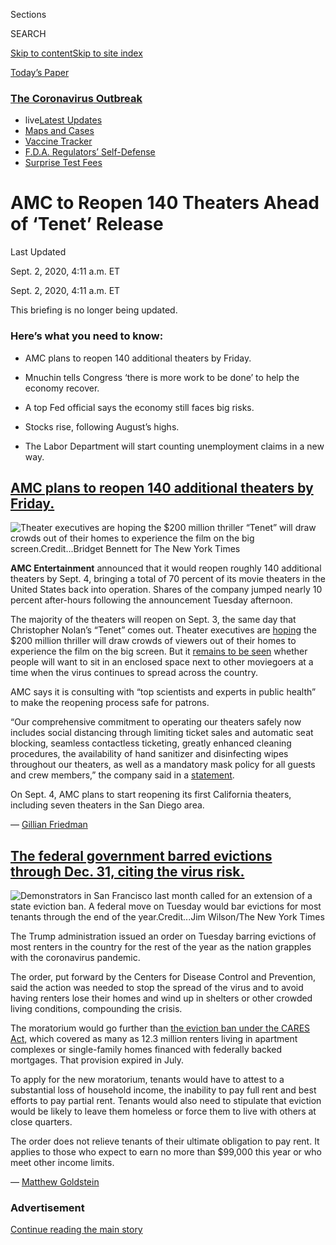 <div id="app">

<div>

<div>

<div>

<div class="NYTAppHideMasthead css-ri3gv3 e1suatyy0">

<div class="section css-ui9rw0 e1suatyy2">

<div class="css-eph4ug er09x8g0">

<div class="css-6n7j50">

</div>

<span class="css-1dv1kvn">Sections</span>

<div class="css-10488qs">

<span class="css-1dv1kvn">SEARCH</span>

</div>

[Skip to content](#site-content)[Skip to site
index](#site-index)

</div>

<div class="css-10698na e1huz5gh0">

</div>

</div>

<div id="masthead-bar-one" class="section hasLinks css-15hmgas e1csuq9d3">

<div class="css-uqyvli e1csuq9d0">

</div>

<div class="css-1uqjmks e1csuq9d1">

</div>

<div class="css-9e9ivx">

[](https://myaccount.nytimes3xbfgragh.onion/auth/login?response_type=cookie&client_id=vi)

</div>

<div class="css-1bvtpon e1csuq9d2">

[Today’s
Paper](https://www.nytimes3xbfgragh.onion/section/todayspaper)

</div>

</div>

</div>

</div>

<div data-aria-hidden="false">

<div id="site-content" data-role="main">

<div class="css-1ffjgkm">

<div class="css-l9svim">

### [<span class="css-pa1jbp"><span class="css-1rxm0ex">The Coronavirus</span><span class="css-1rxm0ex"> Outbreak</span></span>](https://www.nytimes3xbfgragh.onion/news-event/coronavirus?name=styln-coronavirus-markets&region=TOP_BANNER&block=storyline_menu_recirc&action=click&pgtype=LegacyCollection&impression_id=76266810-f4c3-11ea-b479-d1c19995febb&variant=undefined)

  - <span class="css-1qkutce"><span class="css-12clwdu">live</span>[Latest
    Updates](https://www.nytimes3xbfgragh.onion/2020/09/11/world/covid-19-coronavirus.html?name=styln-coronavirus-markets&region=TOP_BANNER&block=storyline_menu_recirc&action=click&pgtype=LegacyCollection&impression_id=76268f20-f4c3-11ea-b479-d1c19995febb&variant=undefined)</span>
  - <span class="css-1qkutce">[Maps and
    Cases](https://www.nytimes3xbfgragh.onion/interactive/2020/us/coronavirus-us-cases.html?name=styln-coronavirus-markets&region=TOP_BANNER&block=storyline_menu_recirc&action=click&pgtype=LegacyCollection&impression_id=76344ac0-f4c3-11ea-b479-d1c19995febb&variant=undefined)</span>
  - <span class="css-1qkutce">[Vaccine
    Tracker](https://www.nytimes3xbfgragh.onion/interactive/2020/science/coronavirus-vaccine-tracker.html?name=styln-coronavirus-markets&region=TOP_BANNER&block=storyline_menu_recirc&action=click&pgtype=LegacyCollection&impression_id=76344ac1-f4c3-11ea-b479-d1c19995febb&variant=undefined)</span>
  - <span class="css-1qkutce">[F.D.A. Regulators’
    Self-Defense](https://www.nytimes3xbfgragh.onion/2020/09/10/us/politics/fda-coronavirus-vaccine.html?name=styln-coronavirus-markets&region=TOP_BANNER&block=storyline_menu_recirc&action=click&pgtype=LegacyCollection&impression_id=763471d0-f4c3-11ea-b479-d1c19995febb&variant=undefined)</span>
  - <span class="css-1qkutce">[Surprise Test
    Fees](https://www.nytimes3xbfgragh.onion/2020/09/09/upshot/coronavirus-surprise-test-fees.html?name=styln-coronavirus-markets&region=TOP_BANNER&block=storyline_menu_recirc&action=click&pgtype=LegacyCollection&impression_id=763471d1-f4c3-11ea-b479-d1c19995febb&variant=undefined)</span>

</div>

</div>

<div class="css-15bl40j">

<div id="styln-push-signup-button" class="section interactive-content interactive-size-medium css-o2xxmf" data-id="100000007261224">

<div class="css-17ih8de interactive-body" data-sourceid="100000007261224">

</div>

</div>

</div>

<div class="css-ftdtgk">

<div class="css-1vkm6nb ehdk2mb0">

# AMC to Reopen 140 Theaters Ahead of ‘Tenet’ Release

</div>

<div class="live-blog-header-timestamp css-1c95nef">

<span>Last Updated <span class="css-1xu7vd"></span></span>

<div class="css-ki347z">

<span class="css-1656jku">Sept. 2, 2020, 4:11 a.m.
ET</span><span class="css-xwx5dt"></span>

</div>

<span class="css-1dv1kvn" data-aria-live="polite">Sept. 2, 2020, 4:11
a.m. ET</span>

</div>

This briefing is no longer being updated.

</div>

<div id="feed-top" class="css-7pw99z">

</div>

### Here’s what you need to know:

  - [](#amc-plans-to-reopen-140-additional-theaters-by-friday)
    
    <span>AMC plans to reopen 140 additional theaters by
    Friday.</span>

  - [](#mnuchin-tells-congress-there-is-more-work-to-be-done-to-help-the-economy-recover)
    
    <span>Mnuchin tells Congress ‘there is more work to be done’ to help
    the economy recover.</span>

  - [](#a-top-fed-official-says-the-economy-still-faces-big-risks)
    
    <span>A top Fed official says the economy still faces big
    risks.</span>

  - [](#stocks-rise-following-augusts-highs)
    
    <span>Stocks rise, following August’s
    highs.</span>

  - [](#the-labor-department-will-start-counting-unemployment-claims-in-a-new-way)
    
    <span>The Labor Department will start counting unemployment claims
    in a new
way.</span>

<div class="live-blog-post css-10d3q4a" data-test-id="live-blog-post" data-source-id="100000007319892">

<div id="amc-plans-to-reopen-140-additional-theaters-by-friday" class="css-608m5d">

</div>

<div class="live-blog-post-headline css-1yyl602">

## [AMC plans to reopen 140 additional theaters by Friday.](#amc-plans-to-reopen-140-additional-theaters-by-friday)

</div>

<div class="css-79elbk" data-testid="photoviewer-wrapper">

<div class="css-z3e15g" data-testid="photoviewer-wrapper-hidden">

</div>

<div class="css-1a48zt4 ehw59r15" data-testid="photoviewer-children">

![<span class="css-16f3y1r e13ogyst0" data-aria-hidden="true">Theater
executives are hoping the $200 million thriller “Tenet” will draw crowds
out of their homes to experience the film on the big
screen.</span><span class="css-cnj6d5 e1z0qqy90" itemprop="copyrightHolder"><span class="css-1ly73wi e1tej78p0">Credit...</span><span><span>Bridget
Bennett for The New York
Times</span></span></span>](https://static01.graylady3jvrrxbe.onion/images/2020/09/01/business/01markets-brf-amc/merlin_176273319_27b12dd5-1967-47b4-914c-9a8f5967d8ff-articleLarge.jpg?quality=75&auto=webp&disable=upscale)

</div>

</div>

**AMC Entertainment** announced that it would reopen roughly 140
additional theaters by Sept. 4, bringing a total of 70 percent of its
movie theaters in the United States back into operation. Shares of the
company jumped nearly 10 percent after-hours following the announcement
Tuesday afternoon.

The majority of the theaters will reopen on Sept. 3, the same day that
Christopher Nolan’s “Tenet” comes out. Theater executives are
[hoping](https://www.nytimes3xbfgragh.onion/2020/08/28/business/media/coronavirus-movie-theaters-new-mutants.html)
the $200 million thriller will draw crowds of viewers out of their homes
to experience the film on the big screen. But it [remains to be
seen](https://www.nytimes3xbfgragh.onion/2020/08/28/business/media/coronavirus-movie-theaters-new-mutants.html)
whether people will want to sit in an enclosed space next to other
moviegoers at a time when the virus continues to spread across the
country.

AMC says it is consulting with “top scientists and experts in public
health” to make the reopening process safe for patrons.

“Our comprehensive commitment to operating our theaters safely now
includes social distancing through limiting ticket sales and automatic
seat blocking, seamless contactless ticketing, greatly enhanced cleaning
procedures, the availability of hand sanitizer and disinfecting wipes
throughout our theaters, as well as a mandatory mask policy for all
guests and crew members,” the company said in a
[statement](http://investor.amctheatres.com/file/Index?KeyFile=405157778).

On Sept. 4, AMC plans to start reopening its first California theaters,
including seven theaters in the San Diego area.

<div class="css-j3uhc5">

— [<span class="css-1baulvz last-byline" itemprop="name">Gillian
Friedman</span>](http://nytimes3xbfgragh.onion/by/gillian-friedman)

</div>

</div>

<div class="live-blog-post css-10d3q4a" data-test-id="live-blog-post" data-source-id="100000007319824">

<div id="the-federal-government-barred-evictions-through-dec-31-citing-the-virus-risk" class="css-608m5d">

</div>

<div class="live-blog-post-headline css-1yyl602">

## [The federal government barred evictions through Dec. 31, citing the virus risk.](#the-federal-government-barred-evictions-through-dec-31-citing-the-virus-risk)

</div>

<div class="css-79elbk" data-testid="photoviewer-wrapper">

<div class="css-z3e15g" data-testid="photoviewer-wrapper-hidden">

</div>

<div class="css-1a48zt4 ehw59r15" data-testid="photoviewer-children">

![<span class="css-16f3y1r e13ogyst0" data-aria-hidden="true">Demonstrators
in San Francisco last month called for an extension of a state eviction
ban. A federal move on Tuesday would bar evictions for most tenants
through the end of the
year.</span><span class="css-cnj6d5 e1z0qqy90" itemprop="copyrightHolder"><span class="css-1ly73wi e1tej78p0">Credit...</span><span><span>Jim
Wilson/The New York
Times</span></span></span>](https://static01.graylady3jvrrxbe.onion/images/2020/09/01/business/01markets-brf-evictionssub/merlin_175674180_a4b1a363-91ff-4bc8-abb2-c5af8f2bbff9-articleLarge.jpg?quality=75&auto=webp&disable=upscale)

</div>

</div>

The Trump administration issued an order on Tuesday barring evictions of
most renters in the country for the rest of the year as the nation
grapples with the coronavirus pandemic.

The order, put forward by the Centers for Disease Control and
Prevention, said the action was needed to stop the spread of the virus
and to avoid having renters lose their homes and wind up in shelters or
other crowded living conditions, compounding the crisis.

The moratorium would go further than [the eviction ban under the CARES
Act,](https://www.nytimes3xbfgragh.onion/2020/07/23/business/evictions-moratorium-cares-act.html)
which covered as many as 12.3 million renters living in apartment
complexes or single-family homes financed with federally backed
mortgages. That provision expired in July.

To apply for the new moratorium, tenants would have to attest to a
substantial loss of household income, the inability to pay full rent and
best efforts to pay partial rent. Tenants would also need to stipulate
that eviction would be likely to leave them homeless or force them to
live with others at close quarters.

The order does not relieve tenants of their ultimate obligation to pay
rent. It applies to those who expect to earn no more than $99,000 this
year or who meet other income limits.

<div class="css-j3uhc5">

— [<span class="css-1baulvz last-byline" itemprop="name">Matthew
Goldstein</span>](https://www.nytimes3xbfgragh.onion/by/matthew-goldstein)

</div>

<div>

</div>

</div>

<div id="ad-0" class="css-1pmeh62">

<div class="css-142l3g4">

### Advertisement

[Continue reading the main
story](#after-dfp-ad-mid1)

<div id="dfp-ad-mid1" class="ad dfp-ad-mid1-wrapper" style="text-align:center;height:100%;display:block">

</div>

<div id="after-dfp-ad-mid1">

</div>

</div>

</div>

<div class="live-blog-post css-10d3q4a" data-test-id="live-blog-post" data-source-id="100000007318477">

<div id="mnuchin-tells-congress-there-is-more-work-to-be-done-to-help-the-economy-recover" class="css-608m5d">

</div>

<div class="live-blog-post-headline css-1yyl602">

## [Mnuchin tells Congress ‘there is more work to be done’ to help the economy recover.](#mnuchin-tells-congress-there-is-more-work-to-be-done-to-help-the-economy-recover)

</div>

![<span class="css-16f3y1r e13ogyst0">Treasury Secretary Steven Mnuchin
told House lawmakers that the economy was improving, but that there was
“more work to be done” to combat high
unemployment.</span><span class="css-cch8ym"><span class="css-1dv1kvn">Credit</span><span class="css-cnj6d5 e1z0qqy90" itemprop="copyrightHolder"><span class="css-1ly73wi e1tej78p0">Credit...</span><span>Pool
photo by Nicholas
Kamm</span></span></span>](https://static01.graylady3jvrrxbe.onion/images/2020/09/01/business/01DC-MNUCHIN-01/01DC-MNUCHIN-01-videoSixteenByNine3000.jpg)

Treasury Secretary Steven Mnuchin told a congressional committee on
Tuesday that the economy is recovering from the pandemic-induced
recession but said “there is more work to be done” and that he would
continue pushing for a “bipartisan agreement” on another round of
economic stimulus from Congress.

“While we continue to see signs of a strong economic recovery, we are
sensitive to the fact that there is more work to be done, and certain
areas of the economy require additional relief,” Mr. Mnuchin told the
Select Subcommittee on the Coronavirus Crisis.

Mr. Mnuchin suggested that lawmakers focus on a smaller, more targeted
package of relief, saying “we need support quickly and if we need to do
more we can come back.”

But while the Treasury secretary called on Congress to act, the chairman
of the select subcommittee, Representative James E. Clyburn, Democrat of
South Carolina, scolded Mr. Mnuchin for the administration’s handling of
the pandemic and the recession and said the White House needs to take
additional steps to help workers and businesses.

Mr. Clyburn challenged Mr. Mnuchin on President Trump’s claims that the
economy is “roaring back,” saying unemployment remains high and millions
are still out of work.

Deep divisions remain between the White House and congressional
Democrats and it is unclear whether another stimulus package might pass.
In a sign of those ongoing differences, Mr. Mnuchin said the next round
of stimulus should include “liability protection for universities,
schools, and businesses.”

That proved to be a [stumbling
point](https://www.nytimes3xbfgragh.onion/2020/08/05/us/politics/liability-shield-business-coronavirus.html)
the last time, with Mitch McConnell, the Senate majority leader,
insisting that any additional relief include protection against
virus-related lawsuits for companies and other institutions. Democrats,
along with unions and workers’ rights advocates, objected to the
proposal, saying it would result in negligent behavior on the part of
businesses and schools and lead to more coronavirus cases and more
deaths.

<div class="css-j3uhc5">

— [<span class="css-1baulvz last-byline" itemprop="name">Jim
Tankersley</span>](https://www.nytimes3xbfgragh.onion/by/jim-tankersley)

</div>

<div>

</div>

</div>

<div class="live-blog-post css-10d3q4a" data-test-id="live-blog-post" data-source-id="100000007318709">

<div id="a-top-fed-official-says-the-economy-still-faces-big-risks" class="css-608m5d">

</div>

<div class="live-blog-post-headline css-1yyl602">

## [A top Fed official says the economy still faces big risks.](#a-top-fed-official-says-the-economy-still-faces-big-risks)

</div>

<div class="css-79elbk" data-testid="photoviewer-wrapper">

<div class="css-z3e15g" data-testid="photoviewer-wrapper-hidden">

</div>

<div class="css-1a48zt4 ehw59r15" data-testid="photoviewer-children">

![<span class="css-16f3y1r e13ogyst0" data-aria-hidden="true">The
Federal Reserve governor Lael Brainard said that the U.S. economy
continued to face “considerable
uncertainty.”</span><span class="css-cnj6d5 e1z0qqy90" itemprop="copyrightHolder"><span class="css-1ly73wi e1tej78p0">Credit...</span><span><span>Eric
Baradat/Agence France-Presse — Getty
Images</span></span></span>](https://static01.graylady3jvrrxbe.onion/images/2020/09/01/business/01markets-brf-brainard/merlin_162129732_e45d6e23-8cfd-404e-b30b-e73c8d5cb621-articleLarge.jpg?quality=75&auto=webp&disable=upscale)

</div>

</div>

Lael Brainard, a Federal Reserve governor, said the U.S. economy
remained at risk as the coronavirus pandemic wears on — and support from
Congress and the White House was crucial to cushioning the blow.

“The economy continues to face considerable uncertainty associated with
the vagaries of the Covid-19 pandemic, and risks are tilted to the
downside,” Ms. Brainard said in remarks prepared for delivery at a
Brookings Institution event on Tuesday. “As was true in the first phase
of the crisis, fiscal support will remain essential to sustaining many
families and businesses.”

Her comments came as the future of another government support package
looked uncertain. Ms. Brainard, the last person on the Fed’s board in
Washington to have been picked for her job by the Obama administration,
said that monetary policy would also play a role as pandemic uncertainty
persisted, and that central bankers would need to pivot from stabilizing
markets to supporting economic growth in the coming months.

“It will be important to provide the requisite accommodation to achieve
maximum employment and average inflation of 2 percent over time,” she
said.

The Fed last week unveiled a [new long-run policy
statement](https://www.nytimes3xbfgragh.onion/2020/08/27/business/economy/federal-reserve-inflation-jerome-powell.html),
making critical updates to its strategy for achieving its goals of full
employment and stable inflation. Ms. Brainard said the tweaks, which
together lay the groundwork for long periods of very low interest rates,
will help to guide the central bank’s policies coming out of the
pandemic.

One key change — the Fed will now aim for 2 percent inflation on average
over time, instead of as a more or less absolute goal — will allow the
Fed to keep rates low even as prices climb slightly, she said.

“I would expect the Committee to accommodate rather than offset
inflationary pressures moderately above 2 percent, in a process of
opportunistic reflation,” she said.

<div class="css-j3uhc5">

— [<span class="css-1baulvz last-byline" itemprop="name">Jeanna
Smialek</span>](https://www.nytimes3xbfgragh.onion/by/jeanna-smialek)

</div>

<div>

</div>

</div>

<div class="live-blog-post css-10d3q4a" data-test-id="live-blog-post" data-source-id="100000007318286">

<div id="stocks-rise-following-augusts-highs" class="css-608m5d">

</div>

<div class="live-blog-post-headline css-1yyl602">

## [Stocks rise, following August’s highs.](#stocks-rise-following-augusts-highs)

</div>

<div style="max-width:100%;margin:0 auto">

<div class="css-17dprlf" data-id="100000004753769" data-slug="live-sp-markets-chart" style="max-width:600px">

</div>

</div>

  - **U.S. stocks fluctuated** in early trading Tuesday before turning
    positive. The S\&P 500 rose 0.75 percent, closing at another record
    high. The index ended August up about 7 percent for [its second-best
    month of the
    year](https://www.nytimes3xbfgragh.onion/live/2020/08/31/business/stock-market-today-coronavirus/the-sp-ended-its-run-of-gains-but-had-its-second-best-month-this-year).

  - **Zoom’s** stock [shot up 40
    percent](https://www.nytimes3xbfgragh.onion/live/2020/09/01/business/stock-market-today-coronavirus/zoom-shares-are-soaring)
    after the video conferencing company reported that its revenue had
    quadrupled in the most recent quarter.

  - **European stocks were lower** on Tuesday, after Germany, Europe’s
    largest economy, lowered its [economic growth forecast
    for 2021](https://www.nytimes3xbfgragh.onion/reuters/2020/09/01/world/europe/01reuters-health-coronavirus-germany-economy.html),
    though it revised upward its 2020 estimate.

  - Most Asian markets ended the day slightly higher, but Japan’s Nikkei
    was flat. Markets in China were [lifted by
    data](https://www.reuters.com/article/us-china-economy-pmi/chinas-august-export-orders-shake-off-covid-gloom-fuelling-factory-expansion-caixin-pmi-idUSKBN25S3A7)
    showing that the country’s factory activity last month **expanded at
    the fastest rate since 2011**, signaling a continued recovery from
    the economic damage wrought by the pandemic.

  - The U.S. dollar continued its decline, dropping to a two-year low,
    while the euro rose to just below $1.20 and China’s yuan also
    strengthened.

  - The **Dow Jones industrial average** introduced on Monday its
    [revamped lineup of
    stocks](https://www.nytimes3xbfgragh.onion/live/2020/08/31/business/stock-market-today-coronavirus/why-the-dow-revamped-its-lineup-of-stocks),
    with **Amgen**, **Salesforce.com** and **Honeywell** replacing
    **Exxon Mobil**, **Raytheon** and **Pfizer** in the 30-stock menu.
    The rejiggering came after **Apple’s** 4-for-1 stock split.

<div class="css-j3uhc5">

</div>

<div>

</div>

</div>

<div id="ad-1" class="css-1pmeh62">

<div class="css-142l3g4">

### Advertisement

[Continue reading the main
story](#after-dfp-ad-mid2)

<div id="dfp-ad-mid2" class="ad dfp-ad-mid2-wrapper" style="text-align:center;height:100%;display:block">

</div>

<div id="after-dfp-ad-mid2">

</div>

</div>

</div>

<div class="live-blog-post css-10d3q4a" data-test-id="live-blog-post" data-source-id="100000007318802">

<div id="the-labor-department-will-start-counting-unemployment-claims-in-a-new-way" class="css-608m5d">

</div>

<div class="live-blog-post-headline css-1yyl602">

## [The Labor Department will start counting unemployment claims in a new way.](#the-labor-department-will-start-counting-unemployment-claims-in-a-new-way)

</div>

<div class="css-79elbk" data-testid="photoviewer-wrapper">

<div class="css-z3e15g" data-testid="photoviewer-wrapper-hidden">

</div>

<div class="css-1a48zt4 ehw59r15" data-testid="photoviewer-children">

![<span class="css-16f3y1r e13ogyst0" data-aria-hidden="true">An event
for those filing jobless claims in Tulsa, Okla. The Labor Department is
changing the way it adjusts each week’s claims for seasonal
factors.</span><span class="css-cnj6d5 e1z0qqy90" itemprop="copyrightHolder"><span class="css-1ly73wi e1tej78p0">Credit...</span><span><span>Joseph
Rushmore for The New York
Times</span></span></span>](https://static01.graylady3jvrrxbe.onion/images/2020/09/01/business/01-markets-brf-jobless-adjustmen/merlin_174916647_7c65ab1c-2d78-486c-a04a-7946686b8b45-articleLarge.jpg?quality=75&auto=webp&disable=upscale)

</div>

</div>

Watch out: Weekly data on unemployment filings are about to get even
more confusing.

The Labor Department has
[announced](https://oui.doleta.gov/press/2020/082720.pdf) that it is
changing the way it adjusts jobless claims figures for seasonal
patterns. Economists say the change will make the data more accurate,
but it will also complicate comparisons over time.

The seasonal adjustment process is meant to account for regular,
predictable patterns in layoffs. Hundreds of thousands of seasonal
retail workers are let go after the holidays each year, for example.

The surge of layoffs during the pandemic, however, threw off seasonal
patterns and led the seasonal adjustment process to exaggerate
week-to-week changes.

Until now, seasonal adjustments have taken past patterns into account by
offsetting the total by the percentage by which claims ordinarily rose
or fell that week. The new methodology will base the adjustments on the
number of people who filed claims in a given week in prior years.

Heidi Shierholz, a former chief economist for the Labor Department under
President Barack Obama and now a senior economist at the left-leaning
Economic Policy Institute, said the change in methodology should make
the seasonally adjusted numbers more accurate.

The Labor Department does not plan to revise its estimates for previous
weeks, however. That means that the next set of numbers, which will be
released on Thursday, will not be directly comparable to earlier data.
The report will almost certainly show a big drop in seasonally adjusted
claims, but that will reflect the change in methodology, not a
real-world decline in layoffs.

As a result, in our coverage, The Times plans to emphasize unadjusted
figures, which will not be affected by the change in methodology and are
comparable over time. We will continue to use the unadjusted figures at
least until weekly claims fall to a level where normal seasonal patterns
become relevant
again.

<div style="max-width:100%;margin:0 auto">

<div class="css-17dprlf" data-id="100000007318937" data-slug="virus-adjustment" style="max-width:600px">

</div>

</div>

None of this will change the big picture. Both adjusted and unadjusted
data showed a huge spike in unemployment filings beginning in March, and
a much more gradual decline since then. Both show progress stalling in
recent weeks.

“The broad brush strokes are the same no matter what numbers you use
here,” Ms. Shierholz said.

<div class="css-j3uhc5">

— [<span class="css-1baulvz last-byline" itemprop="name">Ben
Casselman</span>](https://www.nytimes3xbfgragh.onion/by/ben-casselman)

</div>

</div>

<div class="live-blog-post css-10d3q4a" data-test-id="live-blog-post" data-source-id="100000007318890">

<div id="the-white-house-will-delay-payroll-tax-collection-for-more-than-a-million-federal-workers" class="css-608m5d">

</div>

<div class="live-blog-post-headline css-1yyl602">

## [The White House will delay payroll tax collection for more than a million federal workers.](#the-white-house-will-delay-payroll-tax-collection-for-more-than-a-million-federal-workers)

</div>

<div class="css-79elbk" data-testid="photoviewer-wrapper">

<div class="css-z3e15g" data-testid="photoviewer-wrapper-hidden">

</div>

<div class="css-1a48zt4 ehw59r15" data-testid="photoviewer-children">

![<span class="css-16f3y1r e13ogyst0" data-aria-hidden="true">Last week,
the Treasury Department issued guidance that gives employers the ability
to suspend payroll tax deductions from Sept. 1 through Dec.
31.</span><span class="css-cnj6d5 e1z0qqy90" itemprop="copyrightHolder"><span class="css-1ly73wi e1tej78p0">Credit...</span><span><span>Erin
Schaff/The New York
Times</span></span></span>](https://static01.graylady3jvrrxbe.onion/images/2020/09/01/business/01markets-brf-omb/merlin_170583768_790ed45a-3e19-41b7-aaf5-8b70e22437dc-articleLarge.jpg?quality=75&auto=webp&disable=upscale)

</div>

</div>

The Trump administration plans to delay the collection of payroll taxes
for more than one million federal workers through the end of the year, a
move that could result in a sharp reduction in pay in the early months
of 2021.

The plan, which stems from an executive order issued by President Trump
in August, would force some federal employees into a complicated
deferral of tax liability that [few private-sector workers are likely to
face](https://www.nytimes3xbfgragh.onion/2020/08/27/us/politics/trump-payroll-tax-coronavirus.html).
Many companies and business groups have said they don’t plan to suspend
the collection of payroll taxes, which is voluntary, calling it
unnecessary and overly complex.

Mr. Trump’s executive order aims to boost the economy by delaying the
collection of the tax workers pay to help fund Social Security. But
because Mr. Trump does not have the authority to eliminate the tax
without the consent of Congress, workers will still owe that money next
year. Mr. Trump has promised to sign a bill that would eliminate the
taxes owed but Congress has shown little appetite for such legislation,
in part because the money is used to fund entitlement programs that are
already facing future insolvency.

Last week, the Treasury Department [issued
guidance](https://www.irs.gov/pub/irs-drop/n-20-65.pdf) to implement the
delay, which affects workers earning less than $104,000 per year. That
guidance effectively gives employers the ability to suspend payroll tax
collections from Sept. 1 through Dec. 31. If no additional measures are
passed by Congress, those deferred taxes would be due in the first
quarter of 2021. As a result, employees would see larger-than-normal
paychecks for the end of this year, and smaller paychecks at the start
of next year.

Few companies have indicated they would participate in the deferral, but
a spokeswoman for the Office of Management and Budget said on Tuesday in
an email that the White House was moving to implement the guidance for
its employees.

While the federal government is the nation’s largest employer, the move
by itself will not provide much of a boost to economic growth. The
Committee for a Responsible Federal Budget estimates that the overall
tax deferral for eligible workers through year’s end would add up to
about $5 billion over four months.

<div class="css-j3uhc5">

— [<span class="css-1baulvz last-byline" itemprop="name">Jim
Tankersley</span>](https://www.nytimes3xbfgragh.onion/by/jim-tankersley)

</div>

</div>

<div class="live-blog-post css-10d3q4a" data-test-id="live-blog-post" data-source-id="100000007317392">

<div id="extra-unemployment-pay-deters-few-from-seeking-work-a-survey-finds" class="css-608m5d">

</div>

<div class="live-blog-post-headline css-1yyl602">

## [Extra unemployment pay deters few from seeking work, a survey finds.](#extra-unemployment-pay-deters-few-from-seeking-work-a-survey-finds)

</div>

<div class="css-79elbk" data-testid="photoviewer-wrapper">

<div class="css-z3e15g" data-testid="photoviewer-wrapper-hidden">

</div>

<div class="css-1a48zt4 ehw59r15" data-testid="photoviewer-children">

![<span class="css-16f3y1r e13ogyst0" data-aria-hidden="true">Outdoor
dining in Manhattan. A survey found that a federal supplement to
unemployment benefits in varying amounts would not dissuade most people
out of work from seeking
jobs.</span><span class="css-cnj6d5 e1z0qqy90" itemprop="copyrightHolder"><span class="css-1ly73wi e1tej78p0">Credit...</span><span><span>Hiroko
Masuike/The New York
Times</span></span></span>](https://static01.graylady3jvrrxbe.onion/images/2020/09/01/business/01markets-brf-gallup-benefit/merlin_174644919_3946835c-62e1-4fa6-a8a3-4591fe325036-articleLarge.jpg?quality=75&auto=webp&disable=upscale)

</div>

</div>

Most unemployed Americans would go back to work if given the
opportunity, even if the government made jobless benefits more generous,
according to a new survey.

[The Gallup
survey](https://news.gallup.com/poll/318452/broad-bipartisan-support-additional-stimulus.aspx)
was conducted in early August, days after the [expiration of the $600 a
week](https://www.nytimes3xbfgragh.onion/2020/07/29/business/economy/unemployment-benefits-coronavirus.html)
in extra benefits that the federal government had been paying out to
jobless workers during the pandemic. More than 400 respondents who were
receiving unemployment benefits were asked whether they would return to
their previous jobs if the payments were reinstated at a lower level.
More than 80 percent said they were “very likely” or “somewhat likely”
to go back to work.

The amount of money offered made little difference to people’s
decisions. About a third of the respondents were asked about a
prospective $150 weekly add-on to their unemployment benefits. Another
third were asked about $300, and the remaining third were asked about
$450. The responses looked almost identical across the three groups.

Sonal Desai, chief investment officer of Franklin Templeton Fixed
Income, a partner with Gallup on the survey, said the results might look
surprising at first. But jobless Americans have good reason to prefer
going back to work. The expiration of the earlier $600 supplement was a
potent reminder that benefits are temporary. And with the unemployment
rate still above 10 percent, there is lots of competition for available
jobs.

“You’ve got literally millions of people who have been sidelined, so
especially if you’re in the restaurant or hospitality business, you
would be worried that if you didn’t go back that someone else would take
your job,” Ms. Desai said.

[Other recent
research](https://news.yale.edu/2020/07/27/yale-study-finds-expanded-jobless-benefits-did-not-reduce-employment)
has also found that the extra jobless benefits did not discourage people
from returning to work in significant numbers. And recent economic data
does not suggest that jobless Americans have rushed back to work since
the $600 benefit expired.

<div class="css-j3uhc5">

— [<span class="css-1baulvz last-byline" itemprop="name">Ben
Casselman</span>](https://www.nytimes3xbfgragh.onion/by/ben-casselman)

</div>

</div>

<div id="ad-2" class="css-1pmeh62">

<div class="css-142l3g4">

### Advertisement

[Continue reading the main
story](#after-dfp-ad-mid3)

<div id="dfp-ad-mid3" class="ad dfp-ad-mid3-wrapper" style="text-align:center;height:100%;display:block">

</div>

<div id="after-dfp-ad-mid3">

</div>

</div>

</div>

<div class="live-blog-post css-10d3q4a" data-test-id="live-blog-post" data-source-id="100000007317390">

<div id="a-new-round-of-stimulus-checks-americans-say-yes" class="css-608m5d">

</div>

<div class="live-blog-post-headline css-1yyl602">

## [A new round of stimulus checks? Americans say yes.](#a-new-round-of-stimulus-checks-americans-say-yes)

</div>

<div class="css-79elbk" data-testid="photoviewer-wrapper">

<div class="css-z3e15g" data-testid="photoviewer-wrapper-hidden">

</div>

<div class="css-1a48zt4 ehw59r15" data-testid="photoviewer-children">

![<span class="css-16f3y1r e13ogyst0" data-aria-hidden="true">With the
economy still buffeted by the coronavirus pandemic, support for another
round of relief payments to households crosses party lines, a survey
found.</span><span class="css-cnj6d5 e1z0qqy90" itemprop="copyrightHolder"><span class="css-1ly73wi e1tej78p0">Credit...</span><span><span>Hiroko
Masuike/The New York
Times</span></span></span>](https://static01.graylady3jvrrxbe.onion/images/2020/09/01/business/01markets-brf-gallup-stimulus-sub/merlin_174645003_0b941ef2-5364-4c6e-8598-3b37c07781ac-articleLarge.jpg?quality=75&auto=webp&disable=upscale)

</div>

</div>

Democrats and Republicans don’t agree on much these days. But they agree
on this: They would like the government to send them money.

According to a [survey of 5,000
adults](https://news.gallup.com/poll/318452/broad-bipartisan-support-additional-stimulus.aspx)
conducted in early August by Gallup and Franklin Templeton, the
investment firm, 70 percent of Americans believe the federal government
should send a second round of direct cash payments.About 82 percent of
Democrats and 64 percent of Republicans supported such a move.

The partisan divide over the size of a potential stimulus payment was
even smaller. Among those who support another round of checks, about
two-thirds across all partisan groups said the payments should be $900
or more, the largest option offered in the survey.

“At this point, with unemployment still quite high, it’s obvious that
there’s not going to be an immediate recovery, so there’s still a lot of
interest among both parties in continuing some form of relief,” said
Jonathan Rothwell, principal economist for Gallup.

The earlier payments, which [sent $1,200 per
adult](https://www.nytimes3xbfgragh.onion/article/where-is-my-stimulus-payment.html)
and $500 per child to most American households, were among the most
popular components of the CARES Act, the emergency spending package
passed in March.

But prospects for further payments are uncertain. House Democrats in May
[passed a
bill](https://www.nytimes3xbfgragh.onion/2020/05/15/us/politics/house-simulus-vote.html)
that included another round of $1,200 checks, but Senate Republicans
have refused to take up the measure and are divided over an alternative.

<div class="css-j3uhc5">

— [<span class="css-1baulvz last-byline" itemprop="name">Ben
Casselman</span>](https://www.nytimes3xbfgragh.onion/by/ben-casselman)

</div>

</div>

<div class="live-blog-post css-10d3q4a" data-test-id="live-blog-post" data-source-id="100000007318419">

<div id="jc-penney-has-10-days-to-avoid-liquidation" class="css-608m5d">

</div>

<div class="live-blog-post-headline css-1yyl602">

## [J.C. Penney has 10 days to avoid liquidation.](#jc-penney-has-10-days-to-avoid-liquidation)

</div>

<div class="css-79elbk" data-testid="photoviewer-wrapper">

<div class="css-z3e15g" data-testid="photoviewer-wrapper-hidden">

</div>

<div class="css-1a48zt4 ehw59r15" data-testid="photoviewer-children">

![<span class="css-cnj6d5 e1z0qqy90" itemprop="copyrightHolder"><span class="css-1ly73wi e1tej78p0">Credit...</span><span><span>Chang
W. Lee/The New York
Times</span></span></span>](https://static01.graylady3jvrrxbe.onion/images/2020/09/01/business/01markets-brf-jcpenney/merlin_172533198_d9a5617d-2b18-46d7-9f63-8ee7745958a2-articleLarge.jpg?quality=75&auto=webp&disable=upscale)

</div>

</div>

**J.C. Penney**’s advisers [warned a bankruptcy
judge](https://www.nytimes3xbfgragh.onion/live/2020/08/31/business/stock-market-today-coronavirus/jc-penney-hits-stalemate-in-buyer-talks)
in Texas on Monday that talks with buyers have hit a stalemate. The
retailer now has until Sept. 10 to make a deal with a buyer, sell to its
creditors or liquidate, [today’s DealBook newsletter
explains](https://www.nytimes3xbfgragh.onion/2020/09/01/business/dealbook/tiktok-trump-china-cold-war.html).

The department store operator’s survival hinges on a plan to carve out
some of its best properties into a real estate investment trust, or
REIT, and sell its retail business to a buyer that would keep stores
open. Its lenders have steered the process since it filed for bankruptcy
in May.

It thought it had found salvation in **Brookfield Property Partners**
and **Simon Property Group**, after **Hudson’s Bay Group** and
**Sycamore Partners** dropped out of the running. Brookfield and Simon
both own malls with J.C. Penney stores as tenants, so a liquidation
would hurt them. Still, the consortium of mall owners and J.C. Penney’s
creditors have butted heads. Key sticking points include valuation and
who has the right to redevelop mall space: Brookfield and Simon or the
creditors. If creditors lose that right, any REIT would have less value.

Talks have been dragging for weeks**.** The bankruptcy judge overseeing
the case told both sides that they were trying the court’s patience. The
rebuke wasn’t enough: J.C. Penney’s lawyer, **Kirkland & Ellis**’s
bankruptcy guru Josh Sussberg, told the court yesterday that the
discussions with potential buyers had stalled, and the company would
instead focus on a bid by lenders. It is unclear, though, whether the
hedge funds that own J.C. Penney’s debt want to take over an ailing
retail business during a pandemic.

Also of note: Mr. Sussberg said in the hearing that the retailer would
shut even more stores.

At risk are some 70,000 jobs. A liquidation would also likely bring bad
publicity for the hedge funds that have funded J.C. Penney’s bankruptcy.
(Mr. Sussberg made sure to list the funds’ names, which included **H/2
Capital**, at an earlier hearing.) It would also be costly for
Brookfield and Simon, but they may simply decide to take the hit and
adjust to a new world in which malls are reborn [as distribution
centers](https://www.wsj.com/articles/amazon-and-giant-mall-operator-look-at-turning-sears-j-c-penney-stores-into-fulfillment-centers-11596992863).

<div class="css-1q1hscp">

<div class="css-1xk4eoy">

<div id="DK">

</div>

</div>

</div>

<div class="css-j3uhc5">

— <span class="css-1baulvz last-byline" itemprop="name">Lauren
Hirsch</span>

</div>

</div>

<div class="live-blog-post css-10d3q4a" data-test-id="live-blog-post" data-source-id="100000007318465">

<div id="zoom-shares-are-soaring" class="css-608m5d">

</div>

<div class="live-blog-post-headline css-1yyl602">

## [Zoom shares are soaring.](#zoom-shares-are-soaring)

</div>

If you like charts that go up and to the right, there is a lot to like
in recent market moves, notes [today’s DealBook
newsletter](https://www.nytimes3xbfgragh.onion/2020/09/01/business/dealbook/tiktok-trump-china-cold-war.html).

**Zoom**’s **** [latest quarterly
earnings](https://www.nytimes3xbfgragh.onion/live/2020/08/31/business/stock-market-today-coronavirus#zooms-profit-jumped-3276-percent-in-the-2nd-quarter)
beat already high expectations — and raised them further. The
videoconferencing company reported yesterday that revenue more than
quadrupled in its most recent quarter, while profit was 30 times higher
than a year ago. At the close on Tuesday, Zoom’s shares were up more
than 40 percent, [adding billions to the net
worth](https://www.bloomberg.com/news/articles/2020-09-01/zoom-s-record-quarter-adds-4-2-billion-to-ceo-yuan-s-fortune?sref=0w5HLLb3)
of its chief executive, Eric
Yuan.

<div style="max-width:100%;margin:0 auto">

<div class="css-17dprlf" data-id="100000007318556" data-slug="01markets-zoomsept" style="max-width:600px">

</div>

</div>

**Tesla**’s stock is also soaring. Monday’s five-for-one stock split had
no effect on the company’s valuation, but the electric carmaker’s shares
gained more than 12 percent on the day. Before the market opened on
Tuesday, the company [announced](https://ir.tesla.com/node/21016/html)
that it will raise up to $5 billion by selling new shares “from time to
time.” Now seems like a good time to take advantage of the run-up in its
stock price, which has made Tesla the [seventh-largest listed
company](https://www.marketwatch.com/story/tesla-passes-visa-to-become-seventh-largest-us-company-by-market-cap-2020-08-31)
in the U.S. and Elon Musk, its chief executive, the world’s
third-richest man ([ahead of Mark
Zuckerberg](https://www.bloomberg.com/news/articles/2020-08-31/elon-musk-is-now-richer-than-mark-zuckerberg-on-tesla-surge?sref=0w5HLLb3)
and closing in on Bill Gates).

Its shares were down nearly 5 percent on Tuesday, but have risen by more
than 400 percent so far this
year.

<div style="max-width:100%;margin:0 auto">

<div class="css-17dprlf" data-id="100000007318459" data-slug="01markets-tesla" style="max-width:600px">

</div>

</div>

<div class="css-j3uhc5">

— [<span class="css-1baulvz last-byline" itemprop="name">Jason
Karaian</span>](https://www.nytimes3xbfgragh.onion/by/jason-karaian)

</div>

</div>

<div id="ad-3" class="css-1pmeh62">

<div class="css-142l3g4">

### Advertisement

[Continue reading the main
story](#after-dfp-ad-mid4)

<div id="dfp-ad-mid4" class="ad dfp-ad-mid4-wrapper" style="text-align:center;height:100%;display:block">

</div>

<div id="after-dfp-ad-mid4">

</div>

</div>

</div>

<div class="live-blog-post css-10d3q4a" data-test-id="live-blog-post" data-source-id="100000007318508">

<div id="52-former-mcdonalds-franchisees-sue-the-fast-food-chain-for-racial-discrimination" class="css-608m5d">

</div>

<div class="live-blog-post-headline css-1yyl602">

## [52 former McDonald’s franchisees sue the fast-food chain for racial discrimination.](#52-former-mcdonalds-franchisees-sue-the-fast-food-chain-for-racial-discrimination)

</div>

<div class="css-79elbk" data-testid="photoviewer-wrapper">

<div class="css-z3e15g" data-testid="photoviewer-wrapper-hidden">

</div>

<div class="css-1a48zt4 ehw59r15" data-testid="photoviewer-children">

![<span class="css-16f3y1r e13ogyst0" data-aria-hidden="true">The
plaintiffs said in a lawsuit that McDonald’s had impeded the efforts of
Black franchisees to acquire additional
stores.</span><span class="css-cnj6d5 e1z0qqy90" itemprop="copyrightHolder"><span class="css-1ly73wi e1tej78p0">Credit...</span><span><span>Leah
Frances for The New York
Times</span></span></span>](https://static01.graylady3jvrrxbe.onion/images/2020/09/01/business/01-markets-brf-mcdonalds/01-markets-brf-mcdonalds-articleLarge.jpg?quality=75&auto=webp&disable=upscale)

</div>

</div>

Dozens of former McDonald’s franchisees are suing the company for racial
discrimination, saying that the fast food giant placed Black-owned
franchises in subpar locations with higher operating and insurance costs
and less opportunity for profit than locations owned by white
franchisees.

“Revenue at McDonald’s is determined by one thing and one thing only,
and that’s location,” said James Ferraro, attorney for the plaintiffs,
in an interview. “When you want a Big Mac, you go to the nearest
McDonald’s location.”

In the lawsuit, which was filed Tuesday in a federal court in Illinois,
the 52 plaintiffs claimed that McDonald’s had impeded the efforts of
Black franchisees to acquire additional stores and pushed Black
franchisees out of the system by refusing to offer the same support,
including rent relief, offered to white franchisees experiencing
financial hardship.

The lawsuit said the plaintiffs’ average annual revenue, at $2 million,
was at least $700,000 less than the company’s national franchisee
average between 2011 and 2016. Last year, national average sales for its
franchisees was $2.9 million, according to the suit.

McDonald’s denied the racial discrimination allegations, saying that
while the company might recommend locations, the franchisees themselves
ultimately chose the location they wished to purchase.

“We are confident that the facts will show how committed we are to the
diversity and equal opportunity of the McDonald’s system, including
across our franchisees, suppliers and employees,” the company said in a
statement.

<div class="css-j3uhc5">

— [<span class="css-1baulvz last-byline" itemprop="name">Gillian
Friedman</span>](http://nytimes3xbfgragh.onion/by/gillian-friedman)

</div>

</div>

<div class="live-blog-post css-10d3q4a" data-test-id="live-blog-post" data-source-id="100000007317397">

<div id="the-latest-old-navy-to-give-workers-a-paid-day-for-election-day" class="css-608m5d">

</div>

<div class="live-blog-post-headline css-1yyl602">

## [The latest: Old Navy to give workers a paid day for Election Day.](#the-latest-old-navy-to-give-workers-a-paid-day-for-election-day)

</div>

  - **Old Navy**, one of the largest U.S. apparel chains, said that it
    would give its employees a day of pay for serving as poll workers on
    Election Day this year, whether or not they are scheduled to work in
    stores on Nov. 3. The compensation will add to payment from their
    county’s election commissioner. The chain said in a release that it
    wanted to engage its field employees in the democratic process,
    especially given that about 64 percent are between the ages of 18
    and 29. Retail is the second-biggest private employer in the U.S.
    after health care, and a series of chains have recently started
    announcing days off and other initiatives to encourage voter turnout
    this year in a tight presidential race.

  - **General Motors** said on Tuesday that it would stop making
    ventilators after delivering 30,000 of them to the federal
    government. The company’s partner, **Ventec Life Systems**, will
    take control of an assembly line at a G.M. electronics plant in
    Kokomo, Ind. The automaker started building the assembly line in
    March to meet surging demand for ventilators in the early days of
    the coronavirus pandemic. Ventec will continue making ventilators in
    Kokomo and at its own plant in Bothell, Wash.

  - **Walmart** is [rolling out a membership
    service](https://www.nytimes3xbfgragh.onion/2020/09/01/business/walmart-plus-membership.html)
    that will give customers free shipping on tens of thousands of
    items, including produce and groceries. The service, Walmart+, will
    cost $98 a year. That is lower than the $119 charged for **Amazon
    Prime**, which has set the bar for e-commerce membership services,
    but Walmart+ will require an order of at least $35 to qualify for
    the free shipping, while Prime does not have a minimum. Walmart said
    many of the 160,000 items that would qualify for the free shipping
    would be delivered directly from its stores to customers’ homes.

  - On Sunday, **United Airlines** said it was [permanently dropping
    change
    fees](https://www.nytimes3xbfgragh.onion/live/2020/08/31/business/stock-market-today-coronavirus#delta-and-american-follow-united-in-permanently-dropping-some-change-fees)
    for most customers flying domestically. **American Airlines** and
    **Delta Air Lines** followed suit a day later. The changes,
    effective immediately, apply to all standard economy and premium
    seats, but not to any of the airlines’ low-price basic economy
    seats, which come with additional
restrictions.

<div class="css-j3uhc5">

</div>

</div>

<div>

</div>

<div class="live-blog-post css-10d3q4a" data-test-id="live-blog-post" data-source-id="100000007318393">

<div id="europes-unemployment-rate-climbs-even-as-furlough-benefits-are-extended" class="css-608m5d">

</div>

<div class="live-blog-post-headline css-1yyl602">

## [Europe’s unemployment rate climbs even as furlough benefits are extended.](#europes-unemployment-rate-climbs-even-as-furlough-benefits-are-extended)

</div>

<div class="css-79elbk" data-testid="photoviewer-wrapper">

<div class="css-z3e15g" data-testid="photoviewer-wrapper-hidden">

</div>

<div class="css-1a48zt4 ehw59r15" data-testid="photoviewer-children">

![<span class="css-16f3y1r e13ogyst0" data-aria-hidden="true">Several
countries, including France and Germany, have said recently that they
would extend some of their wage-protection
benefits.</span><span class="css-cnj6d5 e1z0qqy90" itemprop="copyrightHolder"><span class="css-1ly73wi e1tej78p0">Credit...</span><span><span>Dmitry
Kostyukov for The New York
Times</span></span></span>](https://static01.graylady3jvrrxbe.onion/images/2020/09/01/business/01-markets-brf-eurozone/01-markets-brf-eurozone-articleLarge.jpg?quality=75&auto=webp&disable=upscale)

</div>

</div>

The eurozone’s [unemployment
rate](https://ec.europa.eu/eurostat/documents/2995521/10568643/3-01092020-BP-EN.pdf/39668e66-2fd4-4ec0-9fd4-4d7c99306c98)
rose slightly in July to 7.9 percent, up from 7.2 percent in March,
which was the lowest on record, according to data published on Tuesday.

Though [government
programs](https://www.nytimes3xbfgragh.onion/2020/08/24/business/europe-economy-layoffs.html)
protected the jobs of a substantial portion of Europe’s work force
during the height of the pandemic, unemployment is still rising. In
July, 12.8 million people were unemployed, 500,000 more than a year ago.
Several countries, including
[France](https://www.bloomberg.com/news/articles/2020-06-24/france-outlines-new-virus-furloughs-that-could-run-for-two-years#:~:text=The%20new%20program%20emulates%20the,jobs%20during%20the%20pandemic%20lockdown.&text=If%20unions%20and%20business%20agree,at%20the%20Elysee%20Palace%20said.)
and
[Germany](https://www.nytimes3xbfgragh.onion/live/2020/08/26/business/stock-market-updates-coronavirus#germany-extends-worker-benefits-as-it-prepares-for-a-long-recovery),
have said recently that they would extend some of the wage-protection
benefits as large employers[continued to announce the
layoffs](https://www.nytimes3xbfgragh.onion/2020/08/24/business/europe-economy-layoffs.html)
of thousands of workers.

The widespread use of furlough programs might also conceal [the true
impact](https://www.nytimes3xbfgragh.onion/2020/08/13/business/europe-precarious-workers.html)
of the pandemic on Europe’s labor market in the official data, which
only records people who are unemployed and currently looking for new
work.

The gradual increase in unemployment is difficult to interpret, said
Claus Vistesen, an economist at Pantheon Macroeconomics, in a note. “It
is just as likely that unemployment rose because people returned to the
labor market — and were classified as job seekers — as it is that
previously employed or furloughed workers have lost their job,” Mr.
Vistesen said.

What can be seen is that unemployment is higher for young people and
women. The eurozone unemployment rate for those under 25 was 17.3
percent, the highest since early 2018. For women, the unemployment rate
rose to 8.3 percent in July, from 8 percent the previous month. For men,
the rate rose to 7.6 percent, from 7.5 percent in June.

Of the countries that have reported so far, Spain, which is grappling
with [a resurgence in coronavirus
cases](https://www.nytimes3xbfgragh.onion/2020/08/31/world/europe/coronavirus-covid-spain-second-wave.html),
had the highest unemployment rate of 15.8 percent.

Separate data showed the annual rate of [inflation turned
negative](https://ec.europa.eu/eurostat/documents/2995521/10545459/2-01092020-AP-EN.pdf/7c0db6bb-3974-ce20-a7f0-6281743d0d7c)
in the eurozone — those nations that use the euro as their currency —
for the first time since 2016.

<div class="css-j3uhc5">

— [<span class="css-1baulvz last-byline" itemprop="name">Eshe
Nelson</span>](https://www.nytimes3xbfgragh.onion/by/eshe-nelson)

</div>

</div>

<div class="live-blog-post css-10d3q4a" data-test-id="live-blog-post" data-source-id="100000007317932">

<div id="forty-one-states-have-been-approved-for-the-extra-unemployment-benefit" class="css-608m5d">

</div>

<div class="live-blog-post-headline css-1yyl602">

## [Forty-one states have been approved for the extra unemployment benefit.](#forty-one-states-have-been-approved-for-the-extra-unemployment-benefit)

</div>

<div class="css-79elbk" data-testid="photoviewer-wrapper">

<div class="css-z3e15g" data-testid="photoviewer-wrapper-hidden">

</div>

<div class="css-1a48zt4 ehw59r15" data-testid="photoviewer-children">

![<span class="css-16f3y1r e13ogyst0" data-aria-hidden="true">An event
helping people file for unemployment. So far, only three states,
Kentucky, Montana and West Virginia, have decided to supply the extra
$100 to bring the benefit to
$400.</span><span class="css-cnj6d5 e1z0qqy90" itemprop="copyrightHolder"><span class="css-1ly73wi e1tej78p0">Credit...</span><span><span>Joseph
Rushmore for The New York
Times</span></span></span>](https://static01.graylady3jvrrxbe.onion/images/2020/09/01/business/01markets-brf-supplement/merlin_174916812_81bfe728-a30f-40ef-818f-d536d8d5df85-articleLarge.jpg?quality=75&auto=webp&disable=upscale)

</div>

</div>

Forty-one states are now [signed
up](https://www.nytimes3xbfgragh.onion/article/stimulus-unemployment-payment-benefit.html)
to provide their residents with an extra $300 or $400 in unemployment,
according to the Federal Emergency Management Agency.

The benefit was originally envisioned by President Trump as an extra
$400 to unemployed workers, with the federal government providing $300
and the states providing $100. But states balked at the additional cost,
and now the states’ standard unemployment benefit is counted as their
contribution. Workers who are not eligible for at least $100 in
unemployment will not receive the additional benefit.

So far, only three states,
[Kentucky](https://www.courier-journal.com/story/news/local/2020/08/21/kentucky-unemployment-benefits-feds-approve-400-weekly-boost/3407444001/),
[Montana](https://apnews.com/c74b1d3f46341434e61f19b4c824aaf2) and [West
Virginia](https://wvmetronews.com/2020/08/28/w-va-approved-for-federal-enhanced-unemployment-benefit-but-questions-arise-over-how-far-that-goes/),
have decided to supply the extra $100. Vermont’s plan to bring the total
payment to $400 [is awaiting
approval](https://labor.vermont.gov/press-release/press-release-vermont-secures-federal-funding-increased-unemployment-benefits-through)
from the state’s legislature.

South Dakota’s governor has said the state will not apply.

That leaves eight other states that have either not applied or have not
been approved: Delaware, Illinois, Kansas, Nebraska, New Jersey, Nevada,
Wisconsin and South Carolina.
[Delaware](https://news.delaware.gov/2020/08/21/137968/),
[Illinois](https://www.chicagotribune.com/coronavirus/ct-coronavirus-illinois-extra-300-weekly-unemployment-benefits-20200826-jkcrsirtlbbjthck6yzs3tzqwu-story.html),
[New
Jersey](https://www.njherald.com/news/20200826/nj-applying-for-extra-300-week-in-federal-covid-19-unemployment-benefits),
[Nevada](https://lasvegassun.com/news/2020/aug/25/nevada-to-seek-300-weekly-jobless-aid-wont-add-100/),
[South
Carolina](https://www.wistv.com/2020/08/26/sc-employment-officials-apply-grant-that-could-provide-extra-unemployed/)
and [Wisconsin](https://dwd.wisconsin.gov/uiben/lwa/) say they have
applied or will apply. Kansas [says it has
applied](https://www.kshb.com/news/coronavirus/kansas-applies-for-program-to-bring-400-in-weekly-assistance-to-unemployed-residents)
and intends to supply the extra $100 to bring the total payment to $400.

Most states won’t be able to start paying the benefit until
mid-September or even October. And the payments are expected to last
only four or five weeks.

<div class="css-j3uhc5">

— <span class="css-1baulvz last-byline" itemprop="name">William P.
Davis</span>

</div>

<div>

</div>

</div>

<div>

</div>

</div>

## Site Index

<div>

</div>

## Site Information Navigation

  - [© <span>2020</span> <span>The New York Times
    Company</span>](https://help.nytimes3xbfgragh.onion/hc/en-us/articles/115014792127-Copyright-notice)

<!-- end list -->

  - [NYTCo](https://www.nytco.com/)
  - [Contact
    Us](https://help.nytimes3xbfgragh.onion/hc/en-us/articles/115015385887-Contact-Us)
  - [Work with us](https://www.nytco.com/careers/)
  - [Advertise](https://nytmediakit.com/)
  - [T Brand Studio](http://www.tbrandstudio.com/)
  - [Your Ad
    Choices](https://www.nytimes3xbfgragh.onion/privacy/cookie-policy#how-do-i-manage-trackers)
  - [Privacy](https://www.nytimes3xbfgragh.onion/privacy)
  - [Terms of
    Service](https://help.nytimes3xbfgragh.onion/hc/en-us/articles/115014893428-Terms-of-service)
  - [Terms of
    Sale](https://help.nytimes3xbfgragh.onion/hc/en-us/articles/115014893968-Terms-of-sale)
  - [Site
    Map](https://spiderbites.nytimes3xbfgragh.onion)
  - [Help](https://help.nytimes3xbfgragh.onion/hc/en-us)
  - [Subscriptions](https://www.nytimes3xbfgragh.onion/subscription?campaignId=37WXW)

</div>

</div>

</div>

</div>
